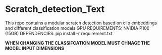 # Scratch_detection_Text
This repo contains a modular scratch detection based on clip embeddings and different classification models
GPU REQUIREMENTS: NVIDIA P100 (15GB)
DEPENDENCIES: pip install -r requirement.txt

**WHEN CHANGING THE CLASSIFCATION MODEL MUST CHNAGE THE MODEL INPUT DIMENSIONS**
